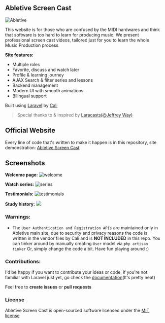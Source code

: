 ## Abletive Screen Cast
![Abletive](https://v.abletive.com/favicon.png)

This website is for those who are confused by the MIDI hardwares and think that software is too hard to learn for producing music.
We present professional screen cast videos, tailored just for you to learn the whole Music Production process.

**Site features:**
- Multiple roles
- Favorite, discuss and watch later
- Profile & learning journey
- AJAX Search & filter series and lessons
- Backend management
- Modern UI with smooth animations
- Bilingual support

Built using [Laravel](https://laravel.com) by [Cali](http://calicastle.com)

> Special thanks to & inspired by [Laracasts(@Jeffrey Way)](https://laracasts.com)

## Official Website

Every line of code that's written to make it happen is in this repository, site demonstration: [Abletive Screen Cast](https://v.abletive.com)

## Screenshots

**Welcome page:**
![welcome](http://mmbiz.qpic.cn/mmbiz/BicDictdqZia5BE2eg9613Q0TW6pUsGaGSmCQUGPJmc82G6NMOicNssAjAHmYnxxMClteMJKtYMdqsEicAc4FicJvibYg/640?wx_fmt=jpeg)

**Watch series:**
![series](http://mmbiz.qpic.cn/mmbiz/BicDictdqZia5BE2eg9613Q0TW6pUsGaGSmC4m9ppbzeMZr8mFtn5M6wv6cBPTJM5h3Xlv8znb9qVuuMRF5HyllaQ/640?wx_fmt=jpeg)

**Testimonials:**
![testimonials](http://mmbiz.qpic.cn/mmbiz/BicDictdqZia5BE2eg9613Q0TW6pUsGaGSmvSwMSjWu5foLU3hnPP3S7dSH6kodxLibsHOYkbVyDugwicGOMuu5LiafA/640?wx_fmt=jpeg)

**Study history:**
![](http://mmbiz.qpic.cn/mmbiz/BicDictdqZia5BE2eg9613Q0TW6pUsGaGSmibuD33mQKBnkd40GZqfjPBO9ceKMib7GoXZfH5rbmmLGNr9goibveBNHQ/640?wx_fmt=jpeg)

### Warnings:
- The `User Authentication and Registration APIs` are maintained only in Abletive main site, due to security and privacy reasons
the code is written in the vendor files by Cali and is **NOT INCLUDED** in this repo. 
You can tinker around by manually creating `User` model via `php artisan tinker`
Or, simply change the code a bit. Have fun playing around :)

### Contributions:

I'd be happy if you want to contribute your ideas or code, if you're not familiar with Laravel just yet, go check the [documentation](https://laravel.com/docs)(It's pretty neat)

Feel free to **create issues** or **pull requests**

### License

Abletive Screen Cast is open-sourced software licensed under the [MIT license](http://opensource.org/licenses/MIT)
